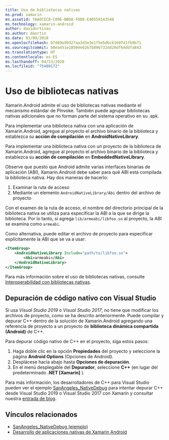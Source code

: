```yaml
---
title: Uso de bibliotecas nativas
ms.prod: xamarin
ms.assetid: 7AA6CEC8-C09E-BBDA-FDD6-E40559143548
ms.technology: xamarin-android
author: davidortinau
ms.author: daortin
ms.date: 03/09/2018
ms.openlocfilehash: b7d69e99327aa3d3e3e1f5e5dbc61697d1fb9b71
ms.sourcegitcommit: b0ea451e18504e6267b896732dd26df64ddfa843
ms.translationtype: HT
ms.contentlocale: es-ES
ms.lasthandoff: 04/13/2020
ms.locfileid: "75489172"
---
```

# <a name="using-native-libraries"></a>Uso de bibliotecas nativas

Xamarin.Android admite el uso de bibliotecas nativas mediante el mecanismo estándar de PInvoke. También puede agrupar bibliotecas nativas adicionales que no forman parte del sistema operativo en su .apk.

Para implementar una biblioteca nativa con una aplicación de Xamarin.Android, agregue al proyecto el archivo binario de la biblioteca y establezca su **acción de compilación** en **AndroidNativeLibrary**.

Para implementar una biblioteca nativa con un proyecto de la biblioteca de Xamarin.Android, agregue al proyecto el archivo binario de la biblioteca y establezca su **acción de compilación** en **EmbeddedNativeLibrary**.

Observe que puesto que Android admite varias interfaces binarias de aplicación (ABI), Xamarin.Android debe saber para qué ABI está compilada la biblioteca nativa.
Hay dos maneras de hacerlo:

1. Examinar la ruta de acceso
1. Mediante un elemento `AndroidNativeLibrary/Abi` dentro del archivo de proyecto

Con el examen de la ruta de acceso, el nombre del directorio principal de la biblioteca nativa se utiliza para especificar la ABI a la que se dirige la biblioteca. Por lo tanto, si agrega `lib/armeabi/libfoo.so` al proyecto, la ABI se examina como `armeabi`.

Como alternativa, puede editar el archivo de proyecto para especificar explícitamente la ABI que se va a usar:

```xml
<ItemGroup>
    <AndroidNativeLibrary Include="path/to/libfoo.so">
        <Abi>armeabi</Abi>
    </AndroidNativeLibrary>
</ItemGroup>
```

Para más información sobre el uso de bibliotecas nativas, consulte [Interoperabilidad con bibliotecas nativas](https://www.mono-project.com/docs/advanced/pinvoke/).

## <a name="debugging-native-code-with-visual-studio"></a>Depuración de código nativo con Visual Studio

Si usa *Visual Studio 2019* o *Visual Studio 2017*, no tiene que modificar los archivos de proyecto, como se ha descrito anteriormente.
Puede compilar y depurar C++ dentro de la solución de Xamarin.Android agregando una referencia de proyecto a un proyecto de **biblioteca dinámica compartida (Android)** de C++.

Para depurar código nativo de C++ en el proyecto, siga estos pasos:

1. Haga doble clic en la opción **Propiedades** del proyecto y seleccione la página **Android Options** (Opciones de Android).
2. Desplácese hacia abajo hasta **Opciones de depuración**.
3. En el menú desplegable del **Depurador**, seleccione **C++** (en lugar del predeterminado **.NET [Xamarin]** ).

Para más información, los desarrolladores de C++ para Visual Studio pueden ver el ejemplo [SanAngeles_NativeDebug](https://docs.microsoft.com/samples/xamarin/monodroid-samples/sanangeles-ndk) para intentar depurar C++ desde Visual Studio 2019 o Visual Studio 2017 con Xamarin y consultar nuestra [entrada de blog](https://blog.xamarin.com/build-and-debug-c-libraries-in-xamarin-android-apps-with-visual-studio-2015/).

## <a name="related-links"></a>Vínculos relacionados

- [SanAngeles_NativeDebug (ejemplo)](https://docs.microsoft.com/samples/xamarin/monodroid-samples/sanangeles-ndk)
- [Desarrollo de aplicaciones nativas de Xamarin Android](https://blogs.msdn.microsoft.com/vcblog/2015/02/23/developing-xamarin-android-native-applications/)
